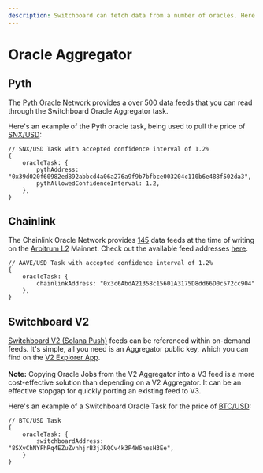 ```yaml
---
description: Switchboard can fetch data from a number of oracles. Here's how to use them.
---
```


# Oracle Aggregator

## Pyth

The [Pyth Oracle Network](https://pyth.network/) provides a over [500 data feeds](https://pyth.network/developers/price-feed-ids) that you can read through the Switchboard Oracle Aggregator task. &#x20;

Here's an example of the Pyth oracle task, being used to pull the price of [SNX/USD](https://pyth.network/price-feeds/crypto-snx-usd):&#x20;

```
// SNX/USD Task with accepted confidence interval of 1.2%
{
    oracleTask: {
        pythAddress: "0x39d020f60982ed892abbcd4a06a276a9f9b7bfbce003204c110b6e488f502da3",
        pythAllowedConfidenceInterval: 1.2,
    },
}
```

## Chainlink

The Chainlink Oracle Network provides [145](https://docs.chain.link/data-feeds/price-feeds/addresses?network=arbitrum\&page=1)  data feeds at the time of writing on the [Arbitrum L2](https://arbitrum.io/) Mainnet. Check out the available feed addresses [here](https://docs.chain.link/data-feeds/price-feeds/addresses?network=ethereum\&page=1).

```
// AAVE/USD Task with accepted confidence interval of 1.2%
{
    oracleTask: {
        chainlinkAddress: "0x3c6AbdA21358c15601A3175D8dd66D0c572cc904"
    },
}
```

## Switchboard V2

[Switchboard V2 (Solana Push)](../../switchboard-v2/) feeds can be referenced within on-demand feeds. It's simple, all you need is an Aggregator public key, which you can find on the [V2 Explorer App](https://app.switchboard.xyz/solana/mainnet). \
\
**Note:** Copying Oracle Jobs from the V2 Aggregator into a V3 feed is a more cost-effective solution than depending on a V2 Aggregator. It can be an effective stopgap for quickly porting an existing feed to V3.

Here's an example of a Switchboard Oracle Task for the price of [BTC/USD](https://app.switchboard.xyz/solana/mainnet/feed/8SXvChNYFhRq4EZuZvnhjrB3jJRQCv4k3P4W6hesH3Ee):

```
// BTC/USD Task
{
    oracleTask: {
        switchboardAddress: "8SXvChNYFhRq4EZuZvnhjrB3jJRQCv4k3P4W6hesH3Ee",
    }
}
```

